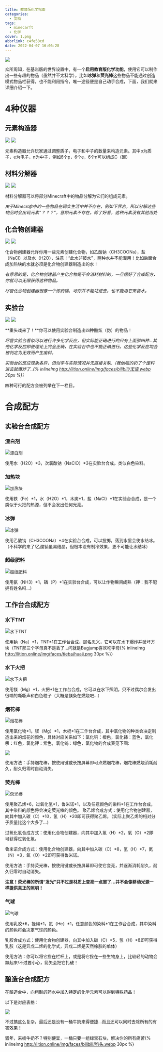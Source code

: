 ```yaml
---
title: 教育版化学指南
categories:
  - 文档
tags:
  - minecarft
  - 化学
cover: 1.png
abbrlink: c4fe58cd
date: 2022-04-07 16:06:28
---
```


![](2.png)

众所周知，在基岩版的世界设置中，有一个**启用教育版化学功能**，使用它可以制作出一些有趣的物品（虽然并不太科学），比如**冰弹**和**荧光棒**这些物品不能通过创造模式物品栏获得，也不能利用指令，唯一途径便是自己动手合成，下面，我们就来详细介绍一下。

# 4种仪器

## 元素构造器

![](3.png)
![](4.png)

元素构造器允许玩家通过调整质子，电子和中子的数量来构造元素。其中p为质子，e为电子，n为中子，例如6个p，6个e，6个n可以组成C（碳）

## 材料分解器

![](5.png)
![](6.png)

材料分解器可以将部分Minecraft中的物品分解为它们的组成元素。

*由于Minecraft中的一些物品在现实生活中并不存在，例如下界岩，所以分解这些物品时会出现元素“？？？”，意即元素不存在，除了好看，这种元素没有其他用处*

## 化合物创建器

![](7.png)
![](8.png)

化合物创建器允许你用一些元素创建化合物，如乙酸钠（CH3COONa），盐（NaCl）以及水（H2O），注意！“此水非彼水”，两种水并不能混用！比如后面合成加热块的水就必须是化合物创建器制造出的水！

*有意思的是，化合物创建器产生化合物是不会消耗材料的，一旦摆好了合成配方，你就可以无限获得这种物品。*

*尽管化合物创建器很像一个炼药锅，可你并不能站进去，也不能用它来装水。*

## 实验台

![](6.png)
![](10.png)

**重头戏来了！**你可以使用实验台制造出四种酷炫（伪）的物品！

*尽管实验台看似可以进行许多化学反应，但实际能正确进行的只有上面那四种...其他化学反应即使理论上完全正确，在实验台中也不能正确进行。这些化学反应均会被判定为无效而产生废料。*

*实验台的反应现象各异，但似乎与实际情况并无直接关联.（我他喵的扔了个废料进去就爆炸了..{% inlineImg http://lition.online/img/faces/bilibili/无语.webp 30px %}）*

四种可行的配方会被列举在下一栏目。

# 合成配方

## 实验台合成配方

### 漂白剂

![漂白剂](11.png)

使用水（H2O）\*3，次氯酸钠（NaClO）\*3在实验台合成。类似白色染料。

### 加热块

![加热块](12.png)

使用铁（Fe）\*1，水（H2O）\*1，木炭\*1，盐（NaCl）\*1在实验台合成，是一个类似于火把的热源，但不会发出任何光亮。

### 冰弹

![冰弹](13.png)

使用乙酸钠（CH3COONa）*4在实验台合成，可以投掷，落到水里会使水结冰。（不科学的来了!乙酸钠虽易结晶，但根本没有制冷效果，更不可能让水结冰）

### 超级肥料

![超级肥料](14.png)

使用氨（NH3）\*1，磷（P）\*1在实验台合成，可以让作物瞬间成熟（钾：我不配拥有姓名吗...）

## 工作台合成配方

### 水下TNT

![水下TNT](15.png)

使用钠（Na）\*1，TNT\*1在工作台合成，顾名思义，它可以在水下爆炸并破坏方块（TNT那三个字母真不是丢了...问就是Bugjump喜欢吃字母{% inlineImg http://lition.online/img/faces/tieba/huaji.png 30px %}）

### 水下火把

![水下火把](16.png)

使用镁（Mg）\*1，火把\*1在工作台合成，它可以在水下照明，只不过偶尔会发出很响的嘶嘶声和白色粒子（大概是镁条在燃烧吧...）

### 烟花棒

![烟花棒](17.png)

使用氯化物\*1，镁（Mg）\*1，木棍\*1在工作台合成，其中氯化物的种类会决定制造出来的烟花的颜色，具体对应关系如下：氯化钙：橙色，氯化铈：蓝色，氯化汞：红色，氯化钾：紫色，氯化钨：绿色，氯化物的合成表见下图:

![](18.png)

使用方法：手持烟花棒，按使用键或长按屏幕即可点燃烟花棒，烟花棒燃烧消耗耐久，耐久归零时自动消失。

### 荧光棒

![荧光棒](19.png)

使用聚乙烯\*6，过氧化氢\*1，鲁米诺\*1，以及任意颜色的染料\*1在工作台合成，其中染料的颜色将会决定荧光棒的颜色。
聚乙烯合成方式：使用化合物创建器，向其中加入碳（C）\*10，氢（H）\*20即可获得聚乙烯。（实际上聚乙烯的相对分子质量比这个大多了...）

过氧化氢合成方式：使用化合物创建器，向其中加入氢（H）\*2，氧（O）\*2即可获得过氧化氢。

鲁米诺合成方式：使用化合物创建器，向其中加入碳（C）\*8，氢（H）\*7，氮（N）\*3，氧（O）\*2即可获得鲁米诺。

使用方法：手持荧光棒，按使用键或长按屏幕即可使它变亮，并逐渐消耗耐久，耐久归零时自动消失。

**注意！荧光棒的所谓“发光”只不过是材质上变亮一点罢了...并不会像移动光源一样提供真正的照明！**

### 气球

![气球](20.png)

使用乳胶\*6，拴绳\*1，氦（He）\*1，任意颜色的染料\*1在工作台合成，其中染料的颜色将会决定气球的颜色。

乳胶合成方式：使用化合物创建器，向其中加入碳（C）\*5，氢（H）\*8即可获得乳胶（这是异戊二烯的化学式，异戊二烯是天然橡胶的单体）

使用方法：你可以将它拴在栏杆上，或是将它拴在一些生物身上，比较轻的动物会飘起来!不过要小心，箭矢会把它扎破！

## 酿造台合成配方

在酿造台中，向粗制的药水中加入特定的化学元素可以得到特殊药品！

以下是对应表格：

![](21.png)

不过搞这么复杂，最后还是没有一桶牛奶来得便捷...而且还可以同时去除所有的有害效果！


骚年，来桶牛奶不？特别便宜，一桶只要一组绿宝石块，解决你的所有痛苦{% inlineImg http://lition.online/img/faces/bilibili/狗头.webp 30px %}